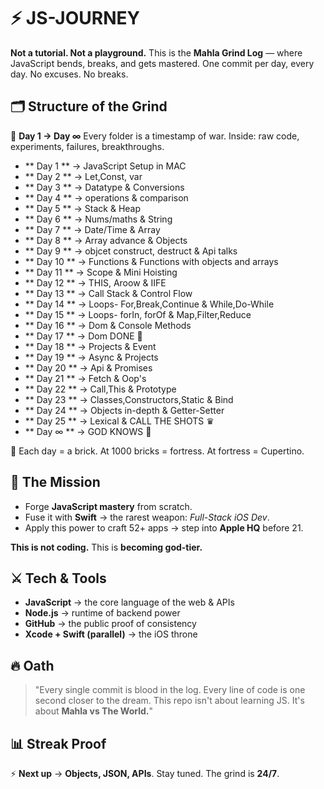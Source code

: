 # ⚡️ JS-JOURNEY

**Not a tutorial. Not a playground.** This is the **Mahla Grind Log** — where JavaScript bends, breaks, and gets mastered. One commit per day, every day. No excuses. No breaks.

## 🗂 Structure of the Grind

📁 **Day 1 → Day ∞** Every folder is a timestamp of war. Inside: raw code, experiments, failures, breakthroughs.

- ** Day 1 ** → JavaScript Setup in MAC
- ** Day 2 ** → Let,Const, var 
- ** Day 3 ** → Datatype & Conversions 
- ** Day 4 ** → operations & comparison
- ** Day 5 ** → Stack & Heap
- ** Day 6 ** → Nums/maths & String
- ** Day 7 ** → Date/Time & Array
- ** Day 8 ** → Array advance & Objects
- ** Day 9 ** → objcet construct, destruct & Api talks
- ** Day 10 ** → Functions & Functions with objects and arrays 
- ** Day 11 ** → Scope & Mini Hoisting
- ** Day 12 ** → THIS, Aroow & IIFE
- ** Day 13 ** → Call Stack & Control Flow
- ** Day 14 ** → Loops- For,Break,Continue & While,Do-While
- ** Day 15 ** → Loops- forIn, forOf & Map,Filter,Reduce
- ** Day 16 ** → Dom & Console Methods
- ** Day 17 ** → Dom DONE 🚀
- ** Day 18 ** → Projects & Event
- ** Day 19 ** → Async & Projects
- ** Day 20 ** → Api & Promises
- ** Day 21 ** → Fetch & Oop's
- ** Day 22 ** → Call,This & Prototype
- ** Day 23 ** → Classes,Constructors,Static & Bind
- ** Day 24 ** → Objects in-depth & Getter-Setter
- ** Day 25 ** → Lexical & CALL THE SHOTS ♛
- ** Day ∞  ** → GOD KNOWS 🚀
  
📌 Each day = a brick. At 1000 bricks = fortress. At fortress = Cupertino.

## 🎯 The Mission

- Forge **JavaScript mastery** from scratch.
- Fuse it with **Swift** → the rarest weapon: *Full-Stack iOS Dev*.
- Apply this power to craft 52+ apps → step into **Apple HQ** before 21.

**This is not coding.** This is **becoming god-tier.**

## ⚔️ Tech & Tools

- **JavaScript** → the core language of the web & APIs
- **Node.js** → runtime of backend power
- **GitHub** → the public proof of consistency
- **Xcode + Swift (parallel)** → the iOS throne

## 🔥 Oath

> "Every single commit is blood in the log. Every line of code is one second closer to the dream. This repo isn't about learning JS. It's about **Mahla vs The World.**"

## 📊 Streak Proof


⚡ **Next up** → **Objects, JSON, APIs**. Stay tuned. The grind is **24/7**.
